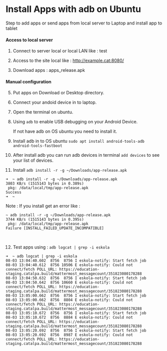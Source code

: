 # Install Apps with adb on Ubuntu 

Step to add apps or send apps from local server to Laptop and install app to tablet

#### Access to local server 

1. Connect to server local or local LAN like : test

2. Access to the site local like : http://example.cat:8080/

3. Download apps : apps_release.apk

#### Manual configuration

5. Put apps on Download or Desktop directory.
6. Connect your andoid device in to laptop.
7. Open the terminal on ubuntu.
8. Using `adb` to enable USB debugging on your Android Device.

   If not have adb on OS ubuntu you need to install it.

9. Install adb in to OS ubuntu `sudo apt install android-tools-adb android-tools-fastboot`
10. After install adb you can run adb devices in terminal `add devices` to see your list of devices.
11. Install `adb install -r -g ~/Downloads/app-release.apk` 
   ```
   ➜  ~ adb install -r -g ~/Downloads/app-release.apk
   3803 KB/s (1515143 bytes in 0.389s)
   	pkg: /data/local/tmp/app-release.apk
   Success
   ➜  ~
   ```
   Note : If you install get an error like :

   ```
   ~ adb install -r -g ~/Downloads/app-release.apk
   3744 KB/s (1515143 bytes in 0.395s)
   	pkg: /data/local/tmp/app-release.apk
   Failure [INSTALL_FAILED_UPDATE_INCOMPATIBLE]
   ```

   ​

12. Test apps using : `adb logcat | grep -i eskola `

```
➜  ~ adb logcat | grep -i eskola                  
08-03 13:04:40.602  8756  8756 I eskola-notify: Start fetch job
08-03 13:04:40.612  8756 10506 E eskola-notify: Could not connect/fetch POLL_URL: https://education-staging.catalpa.build/mattermost_messagecount/351823080178288
08-03 13:04:50.632  8756  8756 I eskola-notify: Start fetch job
08-03 13:04:50.642  8756 10660 E eskola-notify: Could not connect/fetch POLL_URL: https://education-staging.catalpa.build/mattermost_messagecount/351823080178288
08-03 13:05:00.662  8756  8756 I eskola-notify: Start fetch job
08-03 13:05:00.662  8756  8804 E eskola-notify: Could not connect/fetch POLL_URL: https://education-staging.catalpa.build/mattermost_messagecount/351823080178288
08-03 13:05:10.672  8756  8756 I eskola-notify: Start fetch job
08-03 13:05:10.672  8756  8884 E eskola-notify: Could not connect/fetch POLL_URL: https://education-staging.catalpa.build/mattermost_messagecount/351823080178288
08-03 13:05:20.692  8756  8756 I eskola-notify: Start fetch job
08-03 13:05:20.692  8756  8987 E eskola-notify: Could not connect/fetch POLL_URL: https://education-staging.catalpa.build/mattermost_messagecount/351823080178288
```


